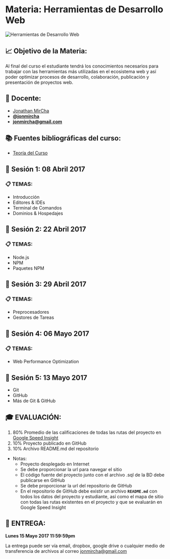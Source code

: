 # Materia: Herramientas de Desarrollo Web

![Herramientas de Desarrollo Web](http://bextlan.com/img/para-cursos/herramientas-frontend.jpg)

## :chart_with_upwards_trend: Objetivo de la Materia:

Al final del curso el estudiante tendrá los conocimientos necesarios para trabajar con las herramientas más utilizadas en el ecosistema web y así poder optimizar procesos de desarrollo, colaboración, publicación y presentación de proyectos web.

## :bow: Docente:

* [Jonathan MirCha](http://jonmircha.com)
* **[@jonmircha](https://twitter.com/jonmircha)**
* **[jonmircha@gmail.com](mailto:jonmircha@gmail.com)**

## :books: Fuentes bibliográficas del curso:

* [Teoría del Curso](./teoria-herramientas-frontend.md)


## :school: Sesión 1: 08 Abril 2017

### :clipboard: TEMAS:

* Introducción
* Editores & IDEs
* Terminal de Comandos
* Dominios & Hospedajes


## :school: Sesión 2: 22 Abril 2017

### :clipboard: TEMAS:

* Node.js
* NPM
* Paquetes NPM


## :school: Sesión 3: 29 Abril 2017

### :clipboard: TEMAS: 

* Preprocesadores
* Gestores de Tareas


## :school: Sesión 4: 06 Mayo 2017

### :clipboard: TEMAS:

* Web Performance Optimization


## :school: Sesión 5: 13 Mayo 2017

* Git
* GitHub
* Más de Git & GitHub


## :mortar_board: EVALUACIÓN:

1. 80% Promedio de las calificaciones de todas las rutas del proyecto en [Google Speed Insight](https://developers.google.com/speed/pagespeed/insights/)
1. 10% Proyecto publicado en GitHub
1. 10% Archivo README.md del repositorio

* Notas:
	* Proyecto desplegado en Internet
	* Se debe proporcionar la url para navegar el sitio
	* El código fuente del proyecto junto con el archivo .sql de la BD debe publicarse en GitHub
	* Se debe proporcionar la url del repositorio de GitHub
	* En el repositorio de GitHub debe existir un archivo **`README.md`** con todos los datos del proyecto y estudiante, así como el mapa de sitio con todas las rutas existentes en el proyecto y que se evaluarán en Google Speed Insight


## :date: ENTREGA:

**Lunes 15 Mayo 2017 11:59:59pm**

La entrega puede ser vía email, dropbox, google drive o cualquier medio de transferencia de archivos al correo jonmircha@gmail.com